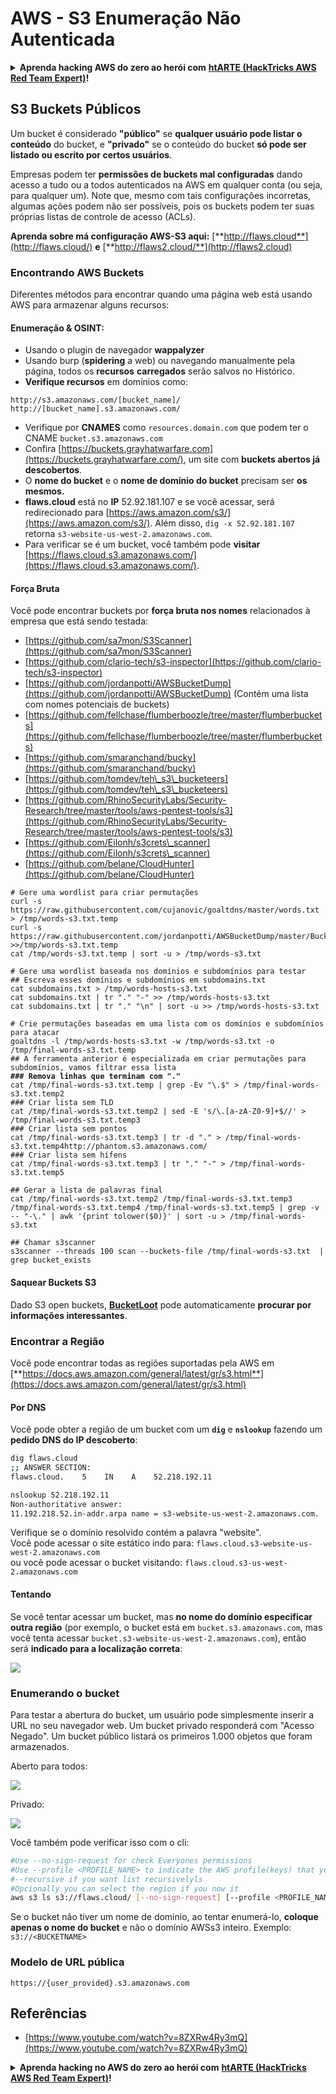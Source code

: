 # AWS - S3 Enumeração Não Autenticada

<details>

<summary><strong>Aprenda hacking AWS do zero ao herói com</strong> <a href="https://training.hacktricks.xyz/courses/arte"><strong>htARTE (HackTricks AWS Red Team Expert)</strong></a><strong>!</strong></summary>

Outras formas de apoiar o HackTricks:

* Se você quer ver sua **empresa anunciada no HackTricks** ou **baixar o HackTricks em PDF**, confira os [**PLANOS DE ASSINATURA**](https://github.com/sponsors/carlospolop)!
* Adquira o [**material oficial PEASS & HackTricks**](https://peass.creator-spring.com)
* Descubra [**A Família PEASS**](https://opensea.io/collection/the-peass-family), nossa coleção de [**NFTs**](https://opensea.io/collection/the-peass-family) exclusivos
* **Junte-se ao grupo** 💬 [**Discord**](https://discord.gg/hRep4RUj7f) ou ao grupo [**telegram**](https://t.me/peass) ou **siga-me** no **Twitter** 🐦 [**@carlospolopm**](https://twitter.com/carlospolopm)**.**
* **Compartilhe suas técnicas de hacking enviando PRs para os repositórios github** [**HackTricks**](https://github.com/carlospolop/hacktricks) e [**HackTricks Cloud**](https://github.com/carlospolop/hacktricks-cloud).

</details>

## S3 Buckets Públicos

Um bucket é considerado **"público"** se **qualquer usuário pode listar o conteúdo** do bucket, e **"privado"** se o conteúdo do bucket **só pode ser listado ou escrito por certos usuários**.

Empresas podem ter **permissões de buckets mal configuradas** dando acesso a tudo ou a todos autenticados na AWS em qualquer conta (ou seja, para qualquer um). Note que, mesmo com tais configurações incorretas, algumas ações podem não ser possíveis, pois os buckets podem ter suas próprias listas de controle de acesso (ACLs).

**Aprenda sobre má configuração AWS-S3 aqui:** [**http://flaws.cloud**](http://flaws.cloud/) **e** [**http://flaws2.cloud/**](http://flaws2.cloud)

### Encontrando AWS Buckets

Diferentes métodos para encontrar quando uma página web está usando AWS para armazenar alguns recursos:

#### Enumeração & OSINT:

* Usando o plugin de navegador **wappalyzer**
* Usando burp (**spidering** a web) ou navegando manualmente pela página, todos os **recursos** **carregados** serão salvos no Histórico.
*   **Verifique recursos** em domínios como:

```
http://s3.amazonaws.com/[bucket_name]/
http://[bucket_name].s3.amazonaws.com/
```
* Verifique por **CNAMES** como `resources.domain.com` que podem ter o CNAME `bucket.s3.amazonaws.com`
* Confira [https://buckets.grayhatwarfare.com](https://buckets.grayhatwarfare.com/), um site com **buckets abertos já descobertos**.
* O **nome do bucket** e o **nome de domínio do bucket** precisam ser **os mesmos.**
* **flaws.cloud** está no **IP** 52.92.181.107 e se você acessar, será redirecionado para [https://aws.amazon.com/s3/](https://aws.amazon.com/s3/). Além disso, `dig -x 52.92.181.107` retorna `s3-website-us-west-2.amazonaws.com`.
* Para verificar se é um bucket, você também pode **visitar** [https://flaws.cloud.s3.amazonaws.com/](https://flaws.cloud.s3.amazonaws.com/).

#### Força Bruta

Você pode encontrar buckets por **força bruta nos nomes** relacionados à empresa que está sendo testada:

* [https://github.com/sa7mon/S3Scanner](https://github.com/sa7mon/S3Scanner)
* [https://github.com/clario-tech/s3-inspector](https://github.com/clario-tech/s3-inspector)
* [https://github.com/jordanpotti/AWSBucketDump](https://github.com/jordanpotti/AWSBucketDump) (Contém uma lista com nomes potenciais de buckets)
* [https://github.com/fellchase/flumberboozle/tree/master/flumberbuckets](https://github.com/fellchase/flumberboozle/tree/master/flumberbuckets)
* [https://github.com/smaranchand/bucky](https://github.com/smaranchand/bucky)
* [https://github.com/tomdev/teh\_s3\_bucketeers](https://github.com/tomdev/teh\_s3\_bucketeers)
* [https://github.com/RhinoSecurityLabs/Security-Research/tree/master/tools/aws-pentest-tools/s3](https://github.com/RhinoSecurityLabs/Security-Research/tree/master/tools/aws-pentest-tools/s3)
* [https://github.com/Eilonh/s3crets\_scanner](https://github.com/Eilonh/s3crets\_scanner)
* [https://github.com/belane/CloudHunter](https://github.com/belane/CloudHunter)

<pre class="language-bash"><code class="lang-bash"># Gere uma wordlist para criar permutações
curl -s https://raw.githubusercontent.com/cujanovic/goaltdns/master/words.txt > /tmp/words-s3.txt.temp
curl -s https://raw.githubusercontent.com/jordanpotti/AWSBucketDump/master/BucketNames.txt >>/tmp/words-s3.txt.temp
cat /tmp/words-s3.txt.temp | sort -u > /tmp/words-s3.txt

# Gere uma wordlist baseada nos domínios e subdomínios para testar
## Escreva esses domínios e subdomínios em subdomains.txt
cat subdomains.txt > /tmp/words-hosts-s3.txt
cat subdomains.txt | tr "." "-" >> /tmp/words-hosts-s3.txt
cat subdomains.txt | tr "." "\n" | sort -u >> /tmp/words-hosts-s3.txt

# Crie permutações baseadas em uma lista com os domínios e subdomínios para atacar
goaltdns -l /tmp/words-hosts-s3.txt -w /tmp/words-s3.txt -o /tmp/final-words-s3.txt.temp
## A ferramenta anterior é especializada em criar permutações para subdomínios, vamos filtrar essa lista
<strong>### Remova linhas que terminam com "."
</strong>cat /tmp/final-words-s3.txt.temp | grep -Ev "\.$" > /tmp/final-words-s3.txt.temp2
### Criar lista sem TLD
cat /tmp/final-words-s3.txt.temp2 | sed -E 's/\.[a-zA-Z0-9]+$//' > /tmp/final-words-s3.txt.temp3
### Criar lista sem pontos
cat /tmp/final-words-s3.txt.temp3 | tr -d "." > /tmp/final-words-s3.txt.temp4http://phantom.s3.amazonaws.com/
### Criar lista sem hífens
cat /tmp/final-words-s3.txt.temp3 | tr "." "-" > /tmp/final-words-s3.txt.temp5

## Gerar a lista de palavras final
cat /tmp/final-words-s3.txt.temp2 /tmp/final-words-s3.txt.temp3 /tmp/final-words-s3.txt.temp4 /tmp/final-words-s3.txt.temp5 | grep -v -- "-\." | awk '{print tolower($0)}' | sort -u > /tmp/final-words-s3.txt

## Chamar s3scanner
s3scanner --threads 100 scan --buckets-file /tmp/final-words-s3.txt  | grep bucket_exists
</code></pre>

#### Saquear Buckets S3

Dado S3 open buckets, [**BucketLoot**](https://github.com/redhuntlabs/BucketLoot) pode automaticamente **procurar por informações interessantes**.

### Encontrar a Região

Você pode encontrar todas as regiões suportadas pela AWS em [**https://docs.aws.amazon.com/general/latest/gr/s3.html**](https://docs.aws.amazon.com/general/latest/gr/s3.html)

#### Por DNS

Você pode obter a região de um bucket com um **`dig`** e **`nslookup`** fazendo um **pedido DNS do IP descoberto**:
```bash
dig flaws.cloud
;; ANSWER SECTION:
flaws.cloud.    5    IN    A    52.218.192.11

nslookup 52.218.192.11
Non-authoritative answer:
11.192.218.52.in-addr.arpa name = s3-website-us-west-2.amazonaws.com.
```
Verifique se o domínio resolvido contém a palavra "website".\
Você pode acessar o site estático indo para: `flaws.cloud.s3-website-us-west-2.amazonaws.com`\
ou você pode acessar o bucket visitando: `flaws.cloud.s3-us-west-2.amazonaws.com`

#### Tentando

Se você tentar acessar um bucket, mas **no nome do domínio especificar outra região** (por exemplo, o bucket está em `bucket.s3.amazonaws.com`, mas você tenta acessar `bucket.s3-website-us-west-2.amazonaws.com`), então será **indicado para a localização correta**:

![](<../../../.gitbook/assets/image (57).png>)

### Enumerando o bucket

Para testar a abertura do bucket, um usuário pode simplesmente inserir a URL no seu navegador web. Um bucket privado responderá com "Acesso Negado". Um bucket público listará os primeiros 1.000 objetos que foram armazenados.

Aberto para todos:

![](<../../../.gitbook/assets/image (67).png>)

Privado:

![](<../../../.gitbook/assets/image (78).png>)

Você também pode verificar isso com o cli:
```bash
#Use --no-sign-request for check Everyones permissions
#Use --profile <PROFILE_NAME> to indicate the AWS profile(keys) that youwant to use: Check for "Any Authenticated AWS User" permissions
#--recursive if you want list recursivelyls
#Opcionally you can select the region if you now it
aws s3 ls s3://flaws.cloud/ [--no-sign-request] [--profile <PROFILE_NAME>] [ --recursive] [--region us-west-2]
```
Se o bucket não tiver um nome de domínio, ao tentar enumerá-lo, **coloque apenas o nome do bucket** e não o domínio AWSs3 inteiro. Exemplo: `s3://<BUCKETNAME>`

### Modelo de URL pública
```
https://{user_provided}.s3.amazonaws.com
```
## Referências

* [https://www.youtube.com/watch?v=8ZXRw4Ry3mQ](https://www.youtube.com/watch?v=8ZXRw4Ry3mQ)

<details>

<summary><strong>Aprenda hacking no AWS do zero ao herói com</strong> <a href="https://training.hacktricks.xyz/courses/arte"><strong>htARTE (HackTricks AWS Red Team Expert)</strong></a><strong>!</strong></summary>

Outras formas de apoiar o HackTricks:

* Se você quer ver sua **empresa anunciada no HackTricks** ou **baixar o HackTricks em PDF**, confira os [**PLANOS DE ASSINATURA**](https://github.com/sponsors/carlospolop)!
* Adquira o [**material oficial PEASS & HackTricks**](https://peass.creator-spring.com)
* Descubra [**A Família PEASS**](https://opensea.io/collection/the-peass-family), nossa coleção de [**NFTs**](https://opensea.io/collection/the-peass-family) exclusivos
* **Junte-se ao grupo** 💬 [**Discord**](https://discord.gg/hRep4RUj7f) ou ao grupo [**telegram**](https://t.me/peass) ou **siga-me** no **Twitter** 🐦 [**@carlospolopm**](https://twitter.com/carlospolopm)**.**
* **Compartilhe suas técnicas de hacking enviando PRs para os repositórios github do** [**HackTricks**](https://github.com/carlospolop/hacktricks) e [**HackTricks Cloud**](https://github.com/carlospolop/hacktricks-cloud).

</details>
